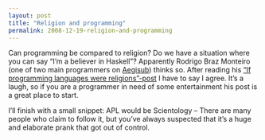 ```yaml
---
layout: post
title: "Religion and programming"
permalink: 2008-12-19-religion-and-programming
---
```

Can programming be compared to religion? Do we have a situation where you can say “I’m a believer in Haskell”? Apparently Rodrigo Braz Monteiro (one of two main programmers on [Aegisub](http://www.aegisub.net/)) thinks so. After reading his [“If programming languages were religions”-post](http://www.aegisub.net/2008/12/if-programming-languages-were-religions.html) I have to say I agree. It’s a laugh, so if you are a programmer in need of some entertainment his post is a great place to start.

I’ll finish with a small snippet: APL would be Scientology – There are many people who claim to follow it, but you’ve always suspected that it’s a huge and elaborate prank that got out of control.
